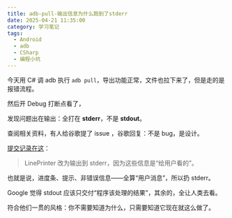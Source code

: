 ```yaml
---
title: adb-pull-输出信息为什么跑到了stderr
date: 2025-04-21 11:35:00
category: 学习笔记
tags:
  - Android
  - adb
  - CSharp
  - 编程小坑
---
```


今天用 C# 调 adb 执行 `adb pull`，导出功能正常，文件也拉下来了，但是走的是报错流程。

然后开 Debug 打断点看了，

发现问题出在输出：全打在 **stderr**，不是 **stdout**。

查阅相关资料，有人给谷歌提了 issue ，谷歌回复：不是 bug，是设计。

[提交记录在这](https://android-review.googlesource.com/c/platform/packages/modules/adb/+/3019947)：

> LinePrinter 改为输出到 stderr，因为这些信息是“给用户看的”。

也就是说，进度条、提示、非错误信息——全算“用户消息”，所以扔 stderr。

Google 觉得 stdout 应该只交付“程序该处理的结果”，其余的，全让人类去看。

符合他们一贯的风格：你不需要知道为什么，只需要知道它现在就这么做了。
